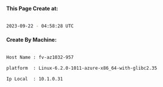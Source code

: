 
   
#### This Page Create at:

```bash

2023-09-22 - 04:58:28 UTC

```

#### Create By Machine:

```bash

Host Name : fv-az1032-957

platform  : Linux-6.2.0-1011-azure-x86_64-with-glibc2.35

Ip Local  : 10.1.0.31

```

